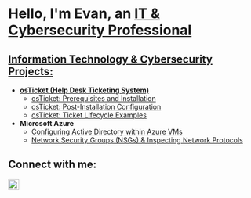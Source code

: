 <h1>Hello, I'm Evan, an <a href="www.linkedin.com/in/evan-g-cowan">IT & Cybersecurity Professional</h1>

<h2> Information Technology & Cybersecurity Projects:</h2>

- <b>osTicket (Help Desk Ticketing System)</b>
  - [osTicket: Prerequisites and Installation](https://github.com/evangcowan/osticket-prereqs)
  - [osTicket: Post-Installation Configuration](https://github.com/evangcowan/post-install-config)
  - [osTicket: Ticket Lifecycle Examples](https://github.com/evangcowan/ticket-lifecycle)
- <b>Microsoft Azure</b>
  - [Configuring Active Directory within Azure VMs](https://github.com/evangcowan/configure-ad)
  - [Network Security Groups (NSGs) & Inspecting Network Protocols](https://github.com/evangcowan/azure-network-protocols)

<h2>Connect with me:</h2>

[<img align="left" alt="evangcowan | LinkedIn" width="22px" src="https://cdn.jsdelivr.net/npm/simple-icons@v3/icons/linkedin.svg" />][linkedin]

[linkedin]: https://www.linkedin.com/in/evan-g-cowan

